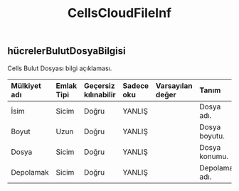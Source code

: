 ﻿---
title: CellsCloudFileInf
second_title: Aspose.Cells Cloud Documen
type: docs
url: /tr/specification/model/cellscloudfileinfo/
description: "Aspose.Cells Bulut modeli spesifikasyonu: CellsCloudFileInfo. Açma, oluşturma, düzenleme, bölme, birleştirme, karşılaştırma ve dönüştürme gibi özelliklerle Excel ve diğer elektronik tablo belgelerini zahmetsizce yönetin"
kwords: Excel, Office, Elektronik Tablo, Cloud REST API, CellsCloudFileInfo
weight: 50
---
## **hücrelerBulutDosyaBilgisi**

 Cells Bulut Dosyası bilgi açıklaması.

| Mülkiyet adı| Emlak Tipi| Geçersiz kılınabilir| Sadece oku| Varsayılan değer| Tanım|
|:- |:- |:- |:- |:- |:- |
| İsim| Sicim| Doğru| YANLIŞ|| Dosya adı.|
| Boyut| Uzun| Doğru| YANLIŞ|| Dosya boyutu.|
| Dosya| Sicim| Doğru| YANLIŞ|| Dosya konumu.|
| Depolamak| Sicim| Doğru| YANLIŞ|| Depolama adı.|

